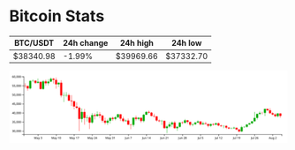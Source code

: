 # Bitcoin Stats

BTC/USDT|24h change|24h high|24h low|
|---|---|---|---|
|$38340.98|-1.99%|$39969.66|$37332.70|

<img src="./chart.svg">
